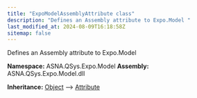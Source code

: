 ```yaml
---
title: "ExpoModelAssemblyAttribute class"
description: "Defines an Assembly attribute to Expo.Model "
last_modified_at: 2024-08-09T16:18:58Z
sitemap: false
---
```


Defines an Assembly attribute to Expo.Model

**Namespace:** ASNA.QSys.Expo.Model
**Assembly:** ASNA.QSys.Expo.Model.dll

**Inheritance:** [Object](https://docs.microsoft.com/en-us/dotnet/api/system.object) --> [Attribute](https://docs.microsoft.com/en-us/dotnet/api/system.attribute)
<br>
<br>
